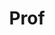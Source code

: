 ---
layout: person
name: Anne Ferguson Smith
given: Anne
family: Ferguson Smith
department: Department of Genetics
title: Prof
job_title: Arthur Balfour Professor of Genetics; Pro-Vice-Chancellor for Research
image: /assets/uploads/Ferguson-Smith_Anne.jpg
webpage: https://www.gen.cam.ac.uk/directory/anne-ferguson-smith
biography: 'Professor Anne Ferguson-Smith was Pro-Vice-Chancellor for Research when ai@cam launched. Currently she is Chief Executive of the BBSRC. She is the Arthur Balfour Professor of Genetics at the University of Cambridge. Formally,
  she was the University’s Head of the Department of Genetics until December 2020.
  She is a mammalian developmental geneticist and epigeneticist. An expert on genomic
  imprinting, her team studies the epigenetic control of genome function with particular
  emphasis on epigenetic inheritance. Her group is made up of both experimental and
  computational scientists and current research focuses on three themes: (i) Stem
  cells and the epigenetic programme, (ii) Functional genomics and epigenomics, and
  (iii) the interaction between the environment and development, health & disease
  within and across generations. She was elected to EMBO in 2006, to the UK Academy
  of Medical Sciences in 2012 and became a Fellow of the Royal Society in 2017. She
  became Pro-Vice-Chancellor for Research (interim) at the University of Cambridge
  in January 2021.'
category: 
- steering-group
---